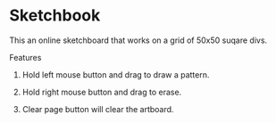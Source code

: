 # Sketchbook

This an online sketchboard that works on a grid of 50x50 suqare divs.

Features 

1. Hold left mouse button and drag to draw a pattern.

2. Hold right mouse button and drag to erase.

3. Clear page button will clear the artboard.